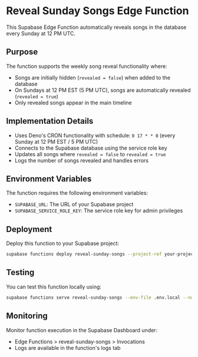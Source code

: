 # Reveal Sunday Songs Edge Function

This Supabase Edge Function automatically reveals songs in the database every Sunday at 12 PM UTC.

## Purpose

The function supports the weekly song reveal functionality where:

- Songs are initially hidden (`revealed = false`) when added to the database
- On Sundays at 12 PM EST (5 PM UTC), songs are automatically revealed (`revealed = true`)
- Only revealed songs appear in the main timeline

## Implementation Details

- Uses Deno's CRON functionality with schedule: `0 17 * * 0` (every Sunday at 12 PM EST / 5 PM UTC)
- Connects to the Supabase database using the service role key
- Updates all songs where `revealed = false` to `revealed = true`
- Logs the number of songs revealed and handles errors

## Environment Variables

The function requires the following environment variables:

- `SUPABASE_URL`: The URL of your Supabase project
- `SUPABASE_SERVICE_ROLE_KEY`: The service role key for admin privileges

## Deployment

Deploy this function to your Supabase project:

```bash
supabase functions deploy reveal-sunday-songs --project-ref your-project-ref
```

## Testing

You can test this function locally using:

```bash
supabase functions serve reveal-sunday-songs --env-file .env.local --no-verify-jwt
```

## Monitoring

Monitor function execution in the Supabase Dashboard under:

- Edge Functions > reveal-sunday-songs > Invocations
- Logs are available in the function's logs tab
